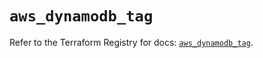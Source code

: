 # `aws_dynamodb_tag`

Refer to the Terraform Registry for docs: [`aws_dynamodb_tag`](https://registry.terraform.io/providers/hashicorp/aws/3.76.1/docs/resources/dynamodb_tag).
